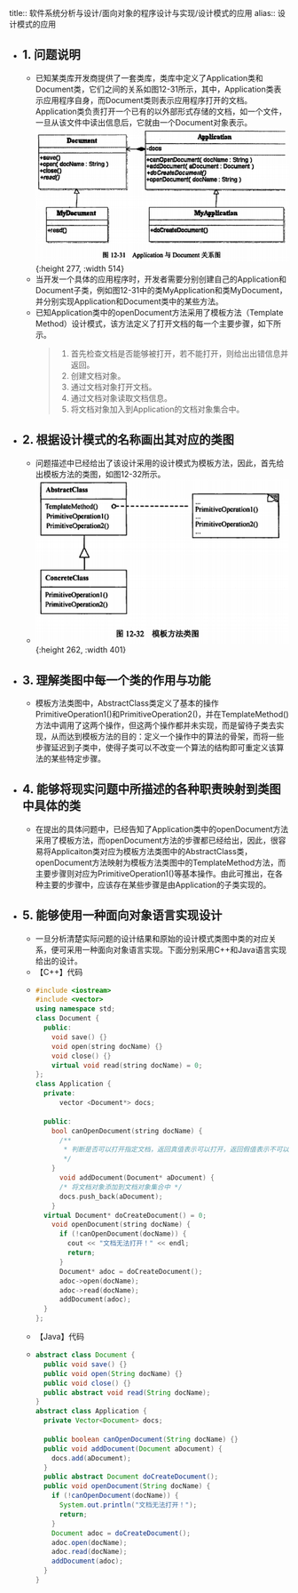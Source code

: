 title:: 软件系统分析与设计/面向对象的程序设计与实现/设计模式的应用
alias:: 设计模式的应用

- ## 1. 问题说明
	- 已知某类库开发商提供了一套类库，类库中定义了Application类和Document类，它们之间的关系如图12-31所示，其中，Application类表示应用程序自身，而Document类则表示应用程序打开的文档。Application类负责打开一个已有的以外部形式存储的文档，如一个文件，一旦从该文件中读出信息后，它就由一个Document对象表示。
	  ![image.png](../assets/image_1649639457914_0.png){:height 277, :width 514}
	- 当开发一个具体的应用程序时，开发者需要分别创建自己的Application和Document子类，例如图12-31中的类MyApplication和类MyDocument，并分别实现Application和Document类中的某些方法。
	- 已知Application类中的openDocument方法采用了模板方法（Template Method）设计模式，该方法定义了打开文档的每一个主要步骤，如下所示。
	  > 1. 首先检查文档是否能够被打开，若不能打开，则给出出错信息并返回。
	  > 2. 创建文档对象。
	  > 3. 通过文档对象打开文档。
	  > 4. 通过文档对象读取文档信息。
	  > 5. 将文档对象加入到Application的文档对象集合中。
- ## 2. 根据设计模式的名称画出其对应的类图
	- 问题描述中已经给出了该设计采用的设计模式为模板方法，因此，首先给出模板方法的类图，如图12-32所示。
	- ![image.png](../assets/image_1649639483973_0.png){:height 262, :width 401}
- ## 3. 理解类图中每一个类的作用与功能
	- 模板方法类图中，AbstractClass类定义了基本的操作PrimitiveOperation1()和PrimitiveOperation2()，并在TemplateMethod()方法中调用了这两个操作，但这两个操作都并未实现，而是留待子类去实现，从而达到模板方法的目的：定义一个操作中的算法的骨架，而将一些步骤延迟到子类中，使得子类可以不改变一个算法的结构即可重定义该算法的某些特定步骤。
- ## 4. 能够将现实问题中所描述的各种职责映射到类图中具体的类
	- 在提出的具体问题中，已经告知了Application类中的openDocument方法采用了模板方法，而openDocument方法的步骤都已经给出，因此，很容易将Applicaiton类对应为模板方法类图中的AbstractClass类，openDocument方法映射为模板方法类图中的TemplateMethod方法，而主要步骤则对应为PrimitiveOperation1()等基本操作。由此可推出，在各种主要的步骤中，应该存在某些步骤是由Application的子类实现的。
- ## 5. 能够使用一种面向对象语言实现设计
	- 一旦分析清楚实际问题的设计结果和原始的设计模式类图中类的对应关系，便可采用一种面向对象语言实现。下面分别采用C++和Java语言实现给出的设计。
	- 【C++】代码
	- ```c++
	  #include <iostream>
	  #include <vector>
	  using namespace std;
	  class Document {
	    public:
	      void save() {}
	      void open(string docName) {}
	      void close() {}
	      virtual void read(string docName) = 0;
	  };
	  class Application {
	    private:
	    	vector <Document*> docs;
	  
	    public:
	      bool canOpenDocument(string docName) {
	        /**
	         * 判断是否可以打开指定文档，返回真值表示可以打开，返回假值表示不可以打开，此处代码省略
	         */
	      }
	    	void addDocument(Document* aDocument) {
	        /* 将文档对象添加到文档对象集合中 */
	        docs.push_back(aDocument);
	      }
	  	virtual Document* doCreateDocument() = 0;
	      void openDocument(string docName) {
	        if (!canOpenDocument(docName)) {
	          cout << "文档无法打开！" << endl;
	          return;
	        }
	        Document* adoc = doCreateDocument();
	        adoc->open(docName);
	        adoc->read(docName);
	        addDocument(adoc);
	  	}
	  };
	  ```
	- 【Java】代码
	- ```java
	  abstract class Document {
	    public void save() {}
	    public void open(String docName) {}
	    public void close() {}
	    public abstract void read(String docName);
	  }
	  abstract class Application {
	    private Vector<Document> docs;
	  
	    public boolean canOpenDocument(String docName) {}
	    public void addDocument(Document aDocument) {
	      docs.add(aDocument);
	    }
	    public abstract Document doCreateDocument();
	    public void openDocument(String docName) {
	      if (!canOpenDocument(docName)) {
	        System.out.println("文档无法打开！");
	        return;
	      }
	      Document adoc = doCreateDocument();
	      adoc.open(docName);
	      adoc.read(docName);
	      addDocument(adoc);
	    }
	  }
	  ```